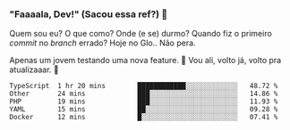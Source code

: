 ### "Faaaala, Dev!" (Sacou essa ref?) 👋

Quem sou eu? O que como? Onde (e se) durmo? Quando fiz o primeiro *commit* no *branch* errado?
Hoje no Glo.. Não pera.

Apenas um jovem testando uma nova feature. :musical_note: Vou ali, volto já, volto pra atualizaaar. :musical_note:

<!--
**Elyabe/Elyabe** is a ✨ _special_ ✨ repository because its `README.md` (this file) appears on your GitHub profile.

Here are some ideas to get you started:

- 🔭 I’m currently working on ...
- 🌱 I’m currently learning ...
- 👯 I’m looking to collaborate on ...
- 🤔 I’m looking for help with ...
- 💬 Ask me about ...
- 📫 How to reach me: ...
- 😄 Pronouns: ...
- ⚡ Fun fact: ...
-->

<!--START_SECTION:waka-->
```text
TypeScript  1 hr 20 mins        ████████████░░░░░░░░░░░░░   48.72 % 
Other       24 mins             ███░░░░░░░░░░░░░░░░░░░░░░   14.86 % 
PHP         19 mins             ███░░░░░░░░░░░░░░░░░░░░░░   11.93 % 
YAML        15 mins             ██░░░░░░░░░░░░░░░░░░░░░░░   09.28 % 
Docker      12 mins             █░░░░░░░░░░░░░░░░░░░░░░░░   07.41 %
```
<!--END_SECTION:waka-->
